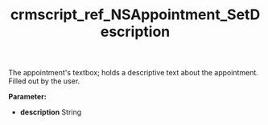 ﻿---
title: crmscript_ref_NSAppointment_SetDescription
description: NSAppointment.SetDescription(String description)
intellisense: NSAppointment.SetDescription
keywords: NSAppointment, GetDescription
so.topic: reference
---

The appointment's textbox; holds a descriptive text about the appointment. Filled out by the user.

**Parameter:** 
 - **description** String

